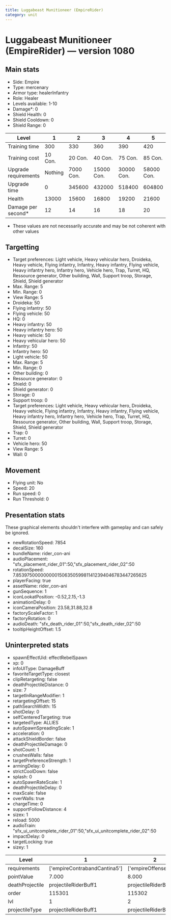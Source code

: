 ```yaml
---
title: Luggabeast Munitioneer (EmpireRider)
category: unit
---
```


# Luggabeast Munitioneer (EmpireRider) — version 1080

## Main stats

  * Side: Empire
  * Type: mercenary
  * Armor type: healerInfantry
  * Role: Healer
  * Levels available: 1-10
  * Damage*: 0
  * Shield Health: 0
  * Shield Cooldown: 0
  * Shield Range: 0

|Level               |1      |2        |3         |4         |5         |6          |7          |8          |9          |10         |
|--------------------|-------|---------|----------|----------|----------|-----------|-----------|-----------|-----------|-----------|
|Training time       |300    |330      |360       |390       |420       |450        |480        |510        |540        |570        |
|Training cost       |10 Con.|20 Con.  |40 Con.   |75 Con.   |85 Con.   |125 Con.   |170 Con.   |230 Con.   |310 Con.   |525 Con.   |
|Upgrade requirements|Nothing|7000 Con.|15000 Con.|30000 Con.|58000 Con.|110000 Con.|140000 Con.|160000 Con.|165000 Con.|168000 Con.|
|Upgrade time        |0      |345600   |432000    |518400    |604800    |691200     |777600     |864000     |950400     |1036800    |
|Health              |13000  |15600    |16800     |19200     |21600     |24000      |26400      |28800      |31200      |36000      |
|Damage per second*  |12     |14       |16        |18        |20        |22         |24         |26         |28         |30         |

* These values are not necessarily accurate and may be not coherent with other values

## Targetting

  * Target preferences: Light vehicle, Heavy vehicular hero, Droideka, Heavy vehicle, Flying infantry, Infantry, Heavy infantry, Flying vehicle, Heavy infantry hero, Infantry hero, Vehicle hero, Trap, Turret, HQ, Ressource generator, Other building, Wall, Support troop, Storage, Shield, Shield generator
  * Max. Range: 5
  * Min. Range: 0
  * View Range: 5
  * Droideka: 50
  * Flying infantry: 50
  * Flying vehicle: 50
  * HQ: 0
  * Heavy infantry: 50
  * Heavy infantry hero: 50
  * Heavy vehicle: 50
  * Heavy vehicular hero: 50
  * Infantry: 50
  * Infantry hero: 50
  * Light vehicle: 50
  * Max. Range: 5
  * Min. Range: 0
  * Other building: 0
  * Ressource generator: 0
  * Shield: 0
  * Shield generator: 0
  * Storage: 0
  * Support troop: 0
  * Target preferences: Light vehicle, Heavy vehicular hero, Droideka, Heavy vehicle, Flying infantry, Infantry, Heavy infantry, Flying vehicle, Heavy infantry hero, Infantry hero, Vehicle hero, Trap, Turret, HQ, Ressource generator, Other building, Wall, Support troop, Storage, Shield, Shield generator
  * Trap: 0
  * Turret: 0
  * Vehicle hero: 50
  * View Range: 5
  * Wall: 0

## Movement

  * Flying unit: No
  * Speed: 20
  * Run speed: 0
  * Run Threshold: 0

## Presentation stats

These graphical elements shouldn't interfere with gameplay and can safely be ignored.

  * newRotationSpeed: 7854
  * decalSize: 160
  * bundleName: rider_con-ani
  * audioPlacement: "sfx_placement_rider_01":50,"sfx_placement_rider_02":50
  * rotationSpeed: 7.8539750000000001506350599811412394046783447265625
  * playerFacing: true
  * assetName: rider_con-ani
  * gunSequence: 1
  * iconLookatPosition: -0.52,2.15,-1.3
  * animationDelay: 0
  * iconCameraPosition: 23.58,31.88,32.8
  * factoryScaleFactor: 1
  * factoryRotation: 0
  * audioDeath: "sfx_death_rider_01":50,"sfx_death_rider_02":50
  * tooltipHeightOffset: 1.5

## Uninterpreted stats

  * spawnEffectUid: effectRebelSpawn
  * xp: 0
  * infoUIType: DamageBuff
  * favoriteTargetType: closest
  * clipRetargeting: false
  * deathProjectileDistance: 0
  * size: 7
  * targetInRangeModifier: 1
  * retargetingOffset: 15
  * pathSearchWidth: 15
  * shotDelay: 0
  * selfCenteredTargeting: true
  * targetedType: ALLIES
  * autoSpawnSpreadingScale: 1
  * acceleration: 0
  * attackShieldBorder: false
  * deathProjectileDamage: 0
  * shotCount: 1
  * crushesWalls: false
  * targetPreferenceStrength: 1
  * armingDelay: 0
  * strictCoolDown: false
  * splash: 0
  * autoSpawnRateScale: 1
  * deathProjectileDelay: 0
  * maxScale: false
  * overWalls: true
  * chargeTime: 0
  * supportFollowDistance: 4
  * sizex: 1
  * reload: 5000
  * audioTrain: "sfx_ui_unitcomplete_rider_01":50,"sfx_ui_unitcomplete_rider_02":50
  * impactDelay: 0
  * targetLocking: true
  * sizey: 1

|Level          |1                           |2                    |3                    |4                    |5                    |6                    |7                    |8                    |9                    |10                    |
|---------------|----------------------------|---------------------|---------------------|---------------------|---------------------|---------------------|---------------------|---------------------|---------------------|----------------------|
|requirements   |['empireContrabandCantina5']|['empireOffenseLab2']|['empireOffenseLab3']|['empireOffenseLab4']|['empireOffenseLab5']|['empireOffenseLab6']|['empireOffenseLab7']|['empireOffenseLab8']|['empireOffenseLab9']|['empireOffenseLab10']|
|pointValue     |7.000                       |8.000                |10.000               |11.000               |13.000               |14.000               |15.000               |17.000               |18.000               |21.000                |
|deathProjectile|projectileRiderBuff1        |projectileRiderBuff2 |projectileRiderBuff3 |projectileRiderBuff4 |projectileRiderBuff5 |projectileRiderBuff6 |projectileRiderBuff7 |projectileRiderBuff8 |projectileRiderBuff9 |projectileRiderBuff10 |
|order          |115301                      |115302               |115303               |115304               |115305               |115306               |115307               |115308               |115309               |115310                |
|lvl            |1                           |2                    |3                    |4                    |5                    |6                    |7                    |8                    |9                    |10                    |
|projectileType |projectileRiderBuff1        |projectileRiderBuff2 |projectileRiderBuff3 |projectileRiderBuff4 |projectileRiderBuff5 |projectileRiderBuff6 |projectileRiderBuff7 |projectileRiderBuff8 |projectileRiderBuff9 |projectileRiderBuff10 |

